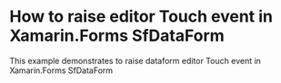 # How to raise editor Touch event in Xamarin.Forms SfDataForm

This example demonstrates to raise dataform editor Touch event in Xamarin.Forms SfDataForm
